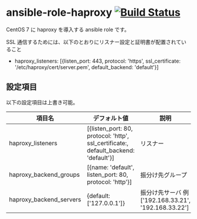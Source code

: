 # ansible-role-haproxy [![Build Status](https://travis-ci.com/izumimatsuo/ansible-role-haproxy.svg?branch=master)](https://travis-ci.com/izumimatsuo/ansible-role-haproxy)

CentOS 7 に haproxy を導入する ansible role です。

SSL 通信するためには、以下のとおりにリスナー設定と証明書が配置されていること

- haproxy_listeners: [{listen_port: 443, protocol: 'https', ssl_certificate: '/etc/haproxy/cert/server.pem', default_backend: 'default'}]

## 設定項目

以下の設定項目は上書き可能。

| 項目名                  | デフォルト値       | 説明               |
| ----------------------- | ------------------ | ------------------ |
| haproxy_listeners       | [{listen_port: 80, protocol: 'http', ssl_certificate:, default_backend: 'default'}] | リスナー |
| haproxy_backend_groups  | [{name: 'default', listen_port: 80, protocol: 'http'}] | 振分け先グループ |
| haproxy_backend_servers | {default: ['127.0.0.1']} | 振分け先サーバ 例 ['192.168.33.21', '192.168.33.22'] |
